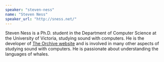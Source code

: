 ```yaml
---
speaker: "steven-ness"
name: "Steven Ness"
speaker_url: "http://sness.net/"
---
```


Steven Ness is a Ph.D. student in the Department of Computer Science at
the University of Victoria, studying sound with computers. He is the
developer of [The Orchive website](http://orchive.cs.uvic.ca/) and is
involved in many other aspects of studying sound with computers. He is
passionate about understanding the languages of whales.
